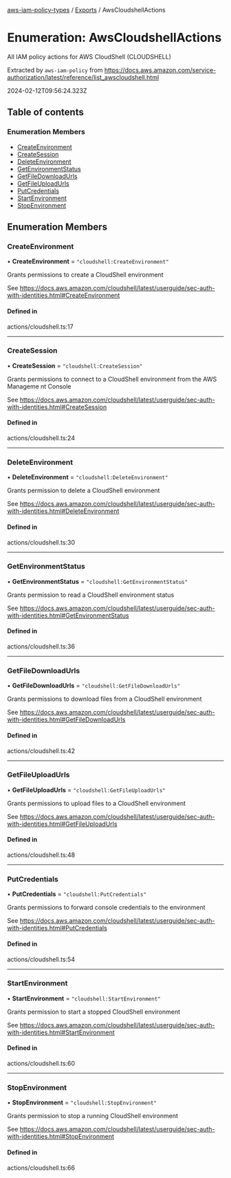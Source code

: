 [aws-iam-policy-types](../README.md) / [Exports](../modules.md) / AwsCloudshellActions

# Enumeration: AwsCloudshellActions

All IAM policy actions for AWS CloudShell (CLOUDSHELL)

Extracted by `aws-iam-policy` from
https://docs.aws.amazon.com/service-authorization/latest/reference/list_awscloudshell.html

2024-02-12T09:56:24.323Z

## Table of contents

### Enumeration Members

- [CreateEnvironment](AwsCloudshellActions.md#createenvironment)
- [CreateSession](AwsCloudshellActions.md#createsession)
- [DeleteEnvironment](AwsCloudshellActions.md#deleteenvironment)
- [GetEnvironmentStatus](AwsCloudshellActions.md#getenvironmentstatus)
- [GetFileDownloadUrls](AwsCloudshellActions.md#getfiledownloadurls)
- [GetFileUploadUrls](AwsCloudshellActions.md#getfileuploadurls)
- [PutCredentials](AwsCloudshellActions.md#putcredentials)
- [StartEnvironment](AwsCloudshellActions.md#startenvironment)
- [StopEnvironment](AwsCloudshellActions.md#stopenvironment)

## Enumeration Members

### CreateEnvironment

• **CreateEnvironment** = ``"cloudshell:CreateEnvironment"``

Grants permissions to create a CloudShell environment

See https://docs.aws.amazon.com/cloudshell/latest/userguide/sec-auth-with-identities.html#CreateEnvironment

#### Defined in

actions/cloudshell.ts:17

___

### CreateSession

• **CreateSession** = ``"cloudshell:CreateSession"``

Grants permissions to connect to a CloudShell environment from the AWS Manageme
nt Console

See https://docs.aws.amazon.com/cloudshell/latest/userguide/sec-auth-with-identities.html#CreateSession

#### Defined in

actions/cloudshell.ts:24

___

### DeleteEnvironment

• **DeleteEnvironment** = ``"cloudshell:DeleteEnvironment"``

Grants permission to delete a CloudShell environment

See https://docs.aws.amazon.com/cloudshell/latest/userguide/sec-auth-with-identities.html#DeleteEnvironment

#### Defined in

actions/cloudshell.ts:30

___

### GetEnvironmentStatus

• **GetEnvironmentStatus** = ``"cloudshell:GetEnvironmentStatus"``

Grants permission to read a CloudShell environment status

See https://docs.aws.amazon.com/cloudshell/latest/userguide/sec-auth-with-identities.html#GetEnvironmentStatus

#### Defined in

actions/cloudshell.ts:36

___

### GetFileDownloadUrls

• **GetFileDownloadUrls** = ``"cloudshell:GetFileDownloadUrls"``

Grants permissions to download files from a CloudShell environment

See https://docs.aws.amazon.com/cloudshell/latest/userguide/sec-auth-with-identities.html#GetFileDownloadUrls

#### Defined in

actions/cloudshell.ts:42

___

### GetFileUploadUrls

• **GetFileUploadUrls** = ``"cloudshell:GetFileUploadUrls"``

Grants permissions to upload files to a CloudShell environment

See https://docs.aws.amazon.com/cloudshell/latest/userguide/sec-auth-with-identities.html#GetFileUploadUrls

#### Defined in

actions/cloudshell.ts:48

___

### PutCredentials

• **PutCredentials** = ``"cloudshell:PutCredentials"``

Grants permissions to forward console credentials to the environment

See https://docs.aws.amazon.com/cloudshell/latest/userguide/sec-auth-with-identities.html#PutCredentials

#### Defined in

actions/cloudshell.ts:54

___

### StartEnvironment

• **StartEnvironment** = ``"cloudshell:StartEnvironment"``

Grants permission to start a stopped CloudShell environment

See https://docs.aws.amazon.com/cloudshell/latest/userguide/sec-auth-with-identities.html#StartEnvironment

#### Defined in

actions/cloudshell.ts:60

___

### StopEnvironment

• **StopEnvironment** = ``"cloudshell:StopEnvironment"``

Grants permission to stop a running CloudShell environment

See https://docs.aws.amazon.com/cloudshell/latest/userguide/sec-auth-with-identities.html#StopEnvironment

#### Defined in

actions/cloudshell.ts:66
